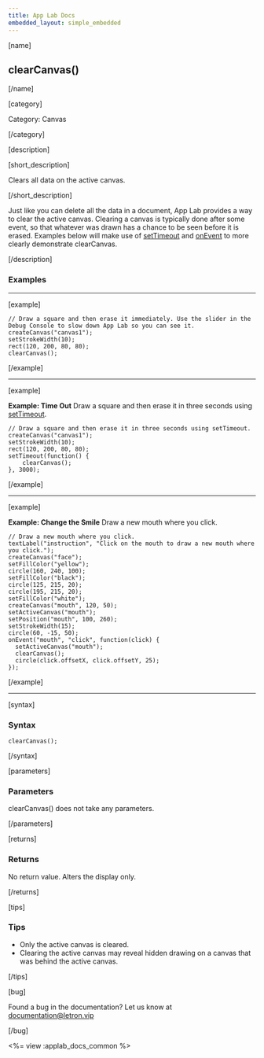 ```yaml
---
title: App Lab Docs
embedded_layout: simple_embedded
---
```


[name]

## clearCanvas()

[/name]


[category]

Category: Canvas

[/category]

[description]

[short_description]

Clears all data on the active canvas.

[/short_description]

Just like you can delete all the data in a document, App Lab provides a way to clear the active canvas. Clearing a canvas is typically done after some event, so that whatever was drawn has a chance to be seen before it is erased. Examples below will make use of [setTimeout](/applab/docs/setTimeout) and [onEvent](/applab/docs/onEvent) to more clearly demonstrate clearCanvas.

[/description]

### Examples
____________________________________________________

[example]

```
// Draw a square and then erase it immediately. Use the slider in the Debug Console to slow down App Lab so you can see it.
createCanvas("canvas1");
setStrokeWidth(10);
rect(120, 200, 80, 80);
clearCanvas();
```

[/example]

____________________________________________________

[example]

**Example: Time Out** Draw a square and then erase it in three seconds using [setTimeout](/applab/docs/setTimeout).

```
// Draw a square and then erase it in three seconds using setTimeout.
createCanvas("canvas1");
setStrokeWidth(10);
rect(120, 200, 80, 80);
setTimeout(function() {
    clearCanvas();
}, 3000);
```

[/example]

____________________________________________________

[example]

**Example: Change the Smile** Draw a new mouth where you click.

```
// Draw a new mouth where you click.
textLabel("instruction", "Click on the mouth to draw a new mouth where you click.");
createCanvas("face");
setFillColor("yellow");
circle(160, 240, 100);
setFillColor("black");
circle(125, 215, 20);
circle(195, 215, 20);
setFillColor("white");
createCanvas("mouth", 120, 50);
setActiveCanvas("mouth");
setPosition("mouth", 100, 260);
setStrokeWidth(15);
circle(60, -15, 50);
onEvent("mouth", "click", function(click) {
  setActiveCanvas("mouth");
  clearCanvas();
  circle(click.offsetX, click.offsetY, 25);
});
```

[/example]

____________________________________________________

[syntax]

### Syntax

```
clearCanvas();
```

[/syntax]

[parameters]

### Parameters

clearCanvas() does not take any parameters.

[/parameters]

[returns]

### Returns

No return value. Alters the display only.

[/returns]

[tips]

### Tips
- Only the active canvas is cleared.
- Clearing the active canvas may reveal hidden drawing on a canvas that was behind the active canvas.

[/tips]

[bug]

Found a bug in the documentation? Let us know at documentation@letron.vip

[/bug]

<%= view :applab_docs_common %>
